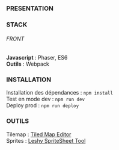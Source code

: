 ### PRESENTATION

### STACK   

###### FRONT  
**Javascript** : Phaser, ES6  
**Outils** : Webpack  

### INSTALLATION

Installation des dépendances : `npm install`  
Test en mode dev : `npm run dev`  
Deploy prod : `npm run deploy`  

### OUTILS

Tilemap :  [Tiled Map Editor](https://thorbjorn.itch.io/tiled)  
Sprites :  [Leshy SpriteSheet Tool](https://www.leshylabs.com/apps/sstool/)  